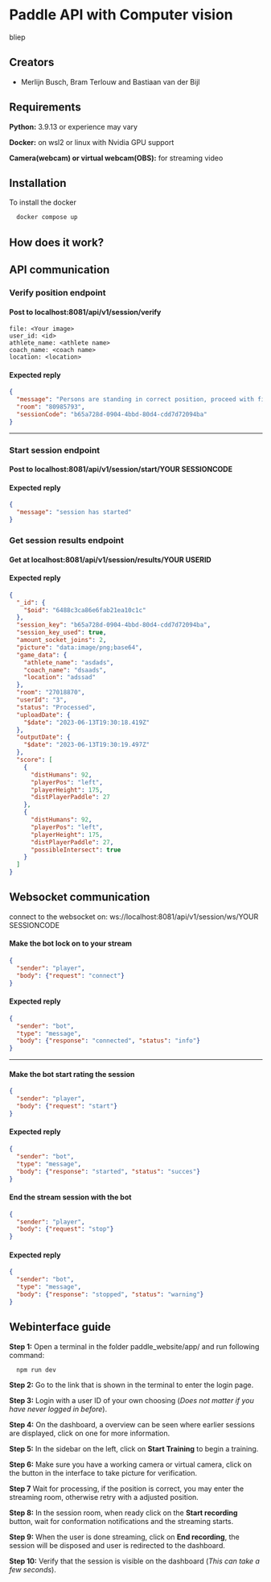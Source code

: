 
# Paddle API with Computer vision

bliep


## Creators

- Merlijn Busch, Bram Terlouw and Bastiaan van der Bijl


## Requirements

**Python:** 3.9.13 or experience may vary

**Docker:** on wsl2 or linux with Nvidia GPU support

**Camera(webcam) or virtual webcam(OBS):** for streaming video 

## Installation

To install the docker

```bash
  docker compose up
```
## How does it work?


## API communication



### Verify position endpoint


#### Post to localhost:8081/api/v1/session/verify
```formdata
file: <Your image>
user_id: <id>
athlete_name: <athlete name>
coach_name: <coach name>
location: <location>
```
#### Expected reply
```json
{
  "message": "Persons are standing in correct position, proceed with filming!",
  "room": "80985793",
  "sessionCode": "b65a728d-0904-4bbd-80d4-cdd7d72094ba"
}
```
---
### Start session endpoint


#### Post to localhost:8081/api/v1/session/start/YOUR SESSIONCODE

#### Expected reply
```json
{
  "message": "session has started"
}
```

### Get session results endpoint


#### Get at localhost:8081/api/v1/session/results/YOUR USERID

#### Expected reply
```json
{
  "_id": {
    "$oid": "6488c3ca86e6fab21ea10c1c"
  },
  "session_key": "b65a728d-0904-4bbd-80d4-cdd7d72094ba",
  "session_key_used": true,
  "amount_socket_joins": 2,
  "picture": "data:image/png;base64",
  "game_data": {
    "athlete_name": "asdads",
    "coach_name": "dsaads",
    "location": "adssad"
  },
  "room": "27018870",
  "userId": "3",
  "status": "Processed",
  "uploadDate": {
    "$date": "2023-06-13T19:30:18.419Z"
  },
  "outputDate": {
    "$date": "2023-06-13T19:30:19.497Z"
  },
  "score": [
    {
      "distHumans": 92,
      "playerPos": "left",
      "playerHeight": 175,
      "distPlayerPaddle": 27
    },
    {
      "distHumans": 92,
      "playerPos": "left",
      "playerHeight": 175,
      "distPlayerPaddle": 27,
      "possibleIntersect": true
    }
  ]
}
```


## Websocket communication

connect to the websocket on: ws://localhost:8081/api/v1/session/ws/YOUR SESSIONCODE

#### Make the bot lock on to your stream
```json
{
  "sender": "player",
  "body": {"request": "connect"}
}
```
#### Expected reply
```json
{
  "sender": "bot",
  "type": "message",
  "body": {"response": "connected", "status": "info"}
}
```

---


#### Make the bot start rating the session
```json
{
  "sender": "player",
  "body": {"request": "start"}
}
```
#### Expected reply
```json
{
  "sender": "bot",
  "type": "message",
  "body": {"response": "started", "status": "succes"}
}
```

#### End the stream session with the bot
```json
{
  "sender": "player",
  "body": {"request": "stop"}
}
```
#### Expected reply
```json
{
  "sender": "bot",
  "type": "message",
  "body": {"response": "stopped", "status": "warning"}
}
```
## Webinterface guide

**Step 1:** Open a terminal in the folder paddle_website/app/ and run following command:
```bash
  npm run dev
```

**Step 2:** Go to the link that is shown in the terminal to enter the login page.

**Step 3:** Login with a user ID of your own choosing (_Does not matter if you have never logged in before_).

**Step 4:** On the dashboard, a overview can be seen where earlier sessions are displayed, click on one for more information.

**Step 5:** In the sidebar on the left, click on **Start Training** to begin a training.

**Step 6:** Make sure you have a working camera or virtual camera, click on the button in the interface to take picture for verification.

**Step 7** Wait for processing, if the position is correct, you may enter the streaming room, otherwise retry with a adjusted position.

**Step 8:** In the session room, when ready click on the **Start recording** button, wait for conformation notifications and the streaming starts.

**Step 9:** When the user is done streaming, click on **End recording**, the session will be disposed and user is redirected to the dashboard.

**Step 10:** Verify that the session is visible on the dashboard (_This can take a few seconds_).